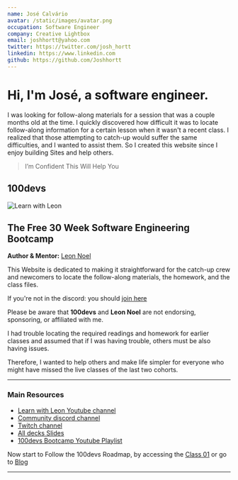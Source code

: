 ```yaml
---
name: José Calvário
avatar: /static/images/avatar.png
occupation: Software Engineer
company: Creative Lightbox
email: joshhortt@yahoo.com
twitter: https://twitter.com/josh_hortt
linkedin: https://www.linkedin.com
github: https://github.com/Joshhortt
---
```


# Hi, I'm José, a software engineer.

I was looking for follow-along materials for a session that was a couple months old at the time. I quickly discovered how difficult it was to locate follow-along information for a certain lesson when it wasn't a recent class. I realized that those attempting to catch-up would suffer the same difficulties, and I wanted to assist them. So I created this website since I enjoy building Sites and help others.

> I’m Confident This Will Help You

## 100devs

![Learn with Leon](https://cdn.hashnode.com/res/hashnode/image/upload/v1670953726498/srISn-PoF.png?auto=compress)

## The Free 30 Week Software Engineering Bootcamp

**Author & Mentor:** [Leon Noel](https://leonnoel.com/100devs/)

This Website is dedicated to making it straightforward for the catch-up crew and newcomers to locate the follow-along materials, the homework, and the class files.

If you're not in the discord: you should [join here](https://discord.com/invite/zNxhjnmDPy)

Please be aware that **100devs** and **Leon Noel** are not endorsing, sponsoring, or affiliated with me.

I had trouble locating the required readings and homework for earlier classes and assumed that if I was having trouble, others must be also having issues.

Therefore, I wanted to help others and make life simpler for everyone who might have missed the live classes of the last two cohorts.

---

### Main Resources

- [Learn with Leon Youtube channel ](https://www.youtube.com/@learnwithleon)
- [Community discord channel](https://leonnoel.com/discord)
- [Twitch channel ](https://leonnoel.com/twitch)
- [All decks Slides](https://slides.com/leonnoel/)
- [100devs Bootcamp Youtube Playlist](https://www.youtube.com/playlist?list=PLBf-QcbaigsKwq3k2YEBQS17xUwfOA3O3)

Now start to Follow the 100devs Roadmap, by accessing the [Class 01](http://localhost:3000/blog/hundreddevs01) or go to [Blog](http://localhost:3000/blog/)

---
